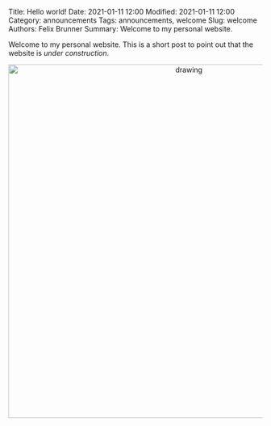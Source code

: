 Title: Hello world!
Date: 2021-01-11 12:00
Modified: 2021-01-11 12:00
Category: announcements
Tags: announcements, welcome
Slug: welcome
Authors: Felix Brunner
Summary: Welcome to my personal website.

Welcome to my personal website.
This is a short post to point out that the website is _under construction_.

<!-- ![construction](../assets/images/construction.png) -->
<p align="center"><img src="https://www.supplychainmagazine.pt/wp-content/uploads/2018/07/Nova-SBE-Carcavelos.png" alt="drawing" width="700"/></p>

